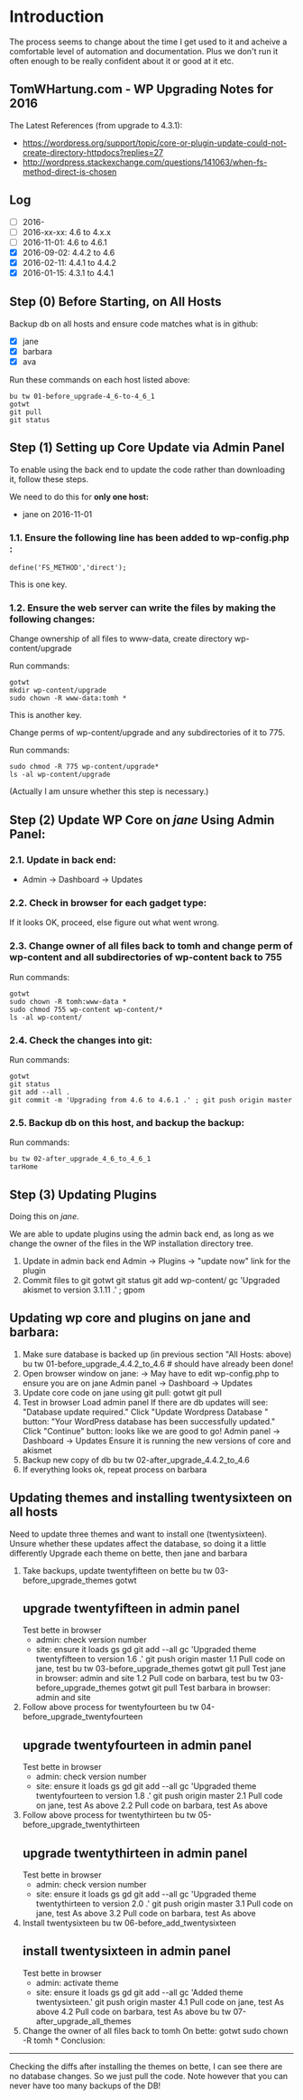 
# Introduction

The process seems to change about the time I get used to it and acheive a comfortable level of automation and documentation.
Plus we don't run it often enough to be really confident about it or good at it etc.

## TomWHartung.com - WP Upgrading Notes for 2016

The Latest References (from upgrade to 4.3.1):

* https://wordpress.org/support/topic/core-or-plugin-update-could-not-create-directory-httpdocs?replies=27
* http://wordpress.stackexchange.com/questions/141063/when-fs-method-direct-is-chosen

## Log

- [ ] 2016-
- [ ] 2016-xx-xx: 4.6   to 4.x.x
- [ ] 2016-11-01: 4.6   to 4.6.1
- [X] 2016-09-02: 4.4.2 to 4.6
- [X] 2016-02-11: 4.4.1 to 4.4.2
- [X] 2016-01-15: 4.3.1 to 4.4.1

## Step (0) Before Starting, on All Hosts

Backup db on all hosts and ensure code matches what is in github:

- [X] jane
- [X] barbara
- [X] ava

Run these commands on each host listed above:

```
bu tw 01-before_upgrade-4_6-to-4_6_1
gotwt
git pull
git status
```

## Step (1) Setting up Core Update via Admin Panel

To enable using the back end to update the code rather than downloading it, follow these steps.

We need to do this for **only one host:**

* jane on 2016-11-01

### 1.1. Ensure the following line has been added to wp-config.php :

```
define('FS_METHOD','direct');
```

This is one key.

### 1.2. Ensure the web server can write the files by making the following changes:

   Change ownership of all files to www-data, create directory wp-content/upgrade

Run commands:

```
gotwt
mkdir wp-content/upgrade
sudo chown -R www-data:tomh *
```

This is another key.

Change perms of wp-content/upgrade and any subdirectories of it to 775.

Run commands:

```
sudo chmod -R 775 wp-content/upgrade*
ls -al wp-content/upgrade
```

(Actually I am unsure whether this step is necessary.)

## Step (2) Update WP Core on *jane* Using Admin Panel:

### 2.1. Update in back end:

* Admin -> Dashboard -> Updates

### 2.2. Check in browser for each gadget type:

If it looks OK, proceed, else figure out what went wrong.

### 2.3. Change owner of all files back to tomh and change perm of wp-content and all subdirectories of wp-content back to 755

Run commands:

```
gotwt
sudo chown -R tomh:www-data *
sudo chmod 755 wp-content wp-content/*
ls -al wp-content/
```

### 2.4. Check the changes into git:

Run commands:

```
gotwt
git status
git add --all .
git commit -m 'Upgrading from 4.6 to 4.6.1 .' ; git push origin master
```

### 2.5. Backup db on this host, and backup the backup:

Run commands:

```
bu tw 02-after_upgrade_4_6_to_4_6_1
tarHome
```

## Step (3) Updating Plugins

Doing this on *jane*.

We are able to update plugins using the admin back end, as long as we
change the owner of the files in the WP installation directory tree.

1. Update in admin back end
   Admin -> Plugins -> "update now" link for the plugin
2. Commit files to git
   gotwt
   git status
   git add wp-content/
   gc 'Upgraded akismet to version 3.1.11 .' ; gpom

Updating wp core and plugins on jane and barbara:
-------------------------------------------------
1. Make sure database is backed up (in previous section "All Hosts: above)
   bu tw 01-before_upgrade_4.4.2_to_4.6    # should have already been done!
2. Open browser window on jane:
-> May have to edit wp-config.php to ensure you are on jane
   Admin panel -> Dashboard -> Updates
3. Update core code on jane using git pull:
   gotwt
   git pull
4. Test in browser
   Load admin panel
   If there are db updates will see: "Database update required."
      Click "Update Wordpress Database " button: "Your WordPress database has been successfully updated."
      Click "Continue" button: looks like we are good to go!
   Admin panel -> Dashboard -> Updates
   Ensure it is running the new versions of core and akismet
5. Backup new copy of db
   bu tw 02-after_upgrade_4.4.2_to_4.6
6. If everything looks ok, repeat process on barbara

Updating themes and installing twentysixteen on all hosts
---------------------------------------------------------
Need to update three themes and want to install one (twentysixteen).
Unsure whether these updates affect the database, so doing it a little differently
Upgrade each theme on bette, then jane and barbara
1. Take backups, update twentyfifteen on bette
   bu tw 03-before_upgrade_themes
   gotwt
   ## upgrade twentyfifteen in admin panel
   Test bette in browser 
   - admin: check version number
   - site: ensure it loads
   gs
   gd
   git add --all
   gc 'Upgraded theme twentyfifteen to version 1.6 .'
   git push origin master
1.1 Pull code on jane, test
   bu tw 03-before_upgrade_themes
   gotwt
   git pull
   Test jane in browser: admin and site
1.2 Pull code on barbara, test
   bu tw 03-before_upgrade_themes
   gotwt
   git pull
   Test barbara in browser: admin and site
2. Follow above process for twentyfourteen
   bu tw 04-before_upgrade_twentyfourteen
   ## upgrade twentyfourteen in admin panel
   Test bette in browser 
   - admin: check version number
   - site: ensure it loads
   gs
   gd
   git add --all
   gc 'Upgraded theme twentyfourteen to version 1.8 .'
   git push origin master
2.1 Pull code on jane, test
   As above
2.2 Pull code on barbara, test
   As above
3. Follow above process for twentythirteen
   bu tw 05-before_upgrade_twentythirteen
   ## upgrade twentythirteen in admin panel
   Test bette in browser 
   - admin: check version number
   - site: ensure it loads
   gs
   gd
   git add --all
   gc 'Upgraded theme twentythirteen to version 2.0 .'
   git push origin master
3.1 Pull code on jane, test
   As above
3.2 Pull code on barbara, test
   As above
4. Install twentysixteen
   bu tw 06-before_add_twentysixteen
   ## install twentysixteen in admin panel
   Test bette in browser 
   - admin: activate theme
   - site: ensure it loads
   gs
   gd
   git add --all
   gc 'Added theme twentysixteen.'
   git push origin master
4.1 Pull code on jane, test
   As above
4.2 Pull code on barbara, test
   As above
   bu tw 07-after_upgrade_all_themes
5. Change the owner of all files back to tomh
   On bette:
      gotwt
      sudo chown -R tomh *
Conclusion:
-----------
Checking the diffs after installing the themes on bette, I can see there
are no database changes.  So we just pull the code.  Note however that
you can never have too many backups of the DB!

